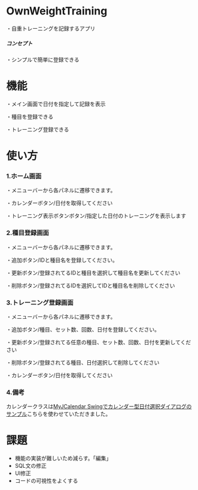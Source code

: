 # OwnWeightTraining
・自重トレーニングを記録するアプリ
##### コンセプト
・シンプルで簡単に登録できる

# 機能
・メイン画面で日付を指定して記録を表示

・種目を登録できる

・トレーニング登録できる

# 使い方
### 1.ホーム画面
・メニューバーから各パネルに遷移できます。

・カレンダーボタン/日付を取得してください

・トレーニング表示ボタンボタン/指定した日付のトレーニングを表示します

### 2.種目登録画面
・メニューバーから各パネルに遷移できます。

・追加ボタン/IDと種目名を登録してください。

・更新ボタン/登録されてるIDと種目を選択して種目名を更新してください

・削除ボタン/登録されてるIDを選択してIDと種目名を削除してください

### 3.トレーニング登録画面
・メニューバーから各パネルに遷移できます。

・追加ボタン/種目、セット数、回数、日付を登録してください。

・更新ボタン/登録されてる任意の種目、セット数、回数、日付を更新してください

・削除ボタン/登録されてる種目、日付選択して削除してください

・カレンダーボタン/日付を取得してください

### 4.備考
カレンダークラスは[MyJCalendar Swingでカレンダー型日付選択ダイアログのサンプル](https://w.atwiki.jp/chapati4it/pages/129.html)こちらを使わせていただきました。
# 課題
* 機能の実装が難しいため減らす。「編集」
* SQL文の修正
* UI修正
* コードの可視性をよくする
    
